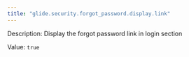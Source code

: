 ```yaml
---
title: "glide.security.forgot_password.display.link"
---
```


Description: Display the forgot password link in login section

Value: `true`